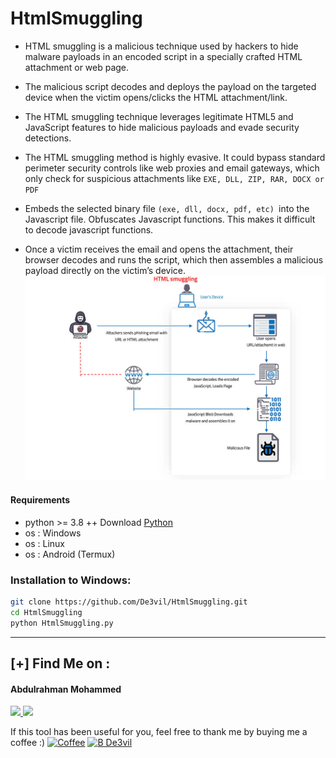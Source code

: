 # HtmlSmuggling
* HTML smuggling is a malicious technique used by hackers to hide malware payloads in an encoded script in a specially crafted HTML attachment or   web page. 
* The malicious script decodes and deploys the payload on the targeted device when the victim opens/clicks the HTML attachment/link.
* The HTML smuggling technique leverages legitimate HTML5 and JavaScript features to hide malicious payloads and evade security detections.

* The HTML smuggling method is highly evasive. It could bypass standard perimeter security controls like web proxies and email gateways, which only check for suspicious attachments like `EXE, DLL, ZIP, RAR, DOCX or PDF`
* Embeds the selected binary file `(exe, dll, docx, pdf, etc) `into the Javascript file. Obfuscates Javascript functions. This makes it difficult to decode javascript functions.

* Once a victim receives the email and opens the attachment, their browser decodes and runs the script, which then assembles a malicious payload directly on the victim’s device.
![](src/HTMLsmuggling-1.jpg)

#### Requirements
* python >= 3.8 ++ Download [Python](https://www.python.org/ftp/python/3.8.10/python-3.8.10-amd64.exe)
* os : Windows
* os : Linux
* os : Android (Termux)


### Installation to Windows:
```bash
git clone https://github.com/De3vil/HtmlSmuggling.git
cd HtmlSmuggling
python HtmlSmuggling.py
```


***
 ## [+] Find Me on :
<h4> Abdulrahman Mohammed </h4>
  <a href="https://t.me/De3vil_3">
     <img src="https://img.shields.io/badge/De3vil__3-blue?style=for-the-badge&logo=Telegram&logoColor=00AEFF&labelColor=black&color=black">
</a>
  <a href="https://www.facebook.com/De3vil.3">
     <img src="https://img.shields.io/badge/De3vil__3-blue?style=for-the-badge&logo=Facebook&logoColor=00AEFF&labelColor=black&color=black">
  </a>


If this tool has been useful for you, feel free to thank me by buying me a coffee :)
[![Coffee](https://www.buymeacoffee.com/assets/img/custom_images/orange_img.png)](https://www.buymeacoffee.com/De3vil)
 [![B De3vil](https://img.shields.io/badge/$-support-ff69b4.svg?style=flat)](https://www.paypal.com/paypalme/De3vil01)
